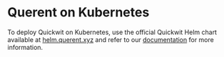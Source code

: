 # Querent on Kubernetes

To deploy Quickwit on Kubernetes, use the official Quickwit Helm chart available at [helm.querent.xyz](https://helm.querent.xyz/) and refer to our [documentation](https://querent.xyz/docs/deployment/kubernetes) for more information.
